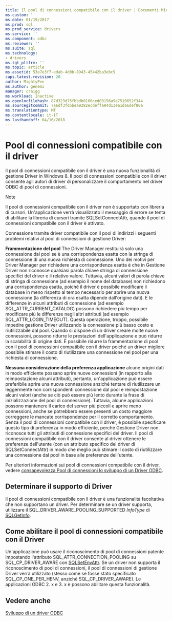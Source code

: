 ```yaml
---
title: Il pool di connessioni compatibile con il driver | Documenti Microsoft
ms.custom: ''
ms.date: 01/19/2017
ms.prod: sql
ms.prod_service: drivers
ms.service: ''
ms.component: odbc
ms.reviewer: ''
ms.suite: sql
ms.technology:
- drivers
ms.tgt_pltfrm: ''
ms.topic: article
ms.assetid: 53e7e3f7-edab-4d0b-8943-45442ba3ebc9
caps.latest.revision: 20
author: MightyPen
ms.author: genemi
manager: craigg
ms.workload: Inactive
ms.openlocfilehash: 87d323d75fbbdb0166ced03156a9e7510652f344
ms.sourcegitcommit: 7a6df3fd5bea9282ecdeffa94d13ea1da6def80a
ms.translationtype: MT
ms.contentlocale: it-IT
ms.lasthandoff: 04/16/2018
---
```

# <a name="driver-aware-connection-pooling"></a>Pool di connessioni compatibile con il driver
Il pool di connessioni compatibile con il driver è una nuova funzionalità di gestione Driver in Windows 8. Il pool di connessioni compatibile con il driver consente agli autori di driver di personalizzare il comportamento nel driver ODBC di pool di connessioni.  
  
> [!NOTE]  
>  Il pool di connessioni compatibile con il driver non è supportato con libreria di cursori. Un'applicazione verrà visualizzato il messaggio di errore se tenta di abilitare la libreria di cursori tramite SQLSetConnectAttr, quando il pool di connessioni compatibile con il driver è attivato.  
  
 Connessione tramite driver compatibile con il pool di indirizzi i seguenti problemi relativi al pool di connessioni di gestione Driver:  
  
 **Frammentazione del pool** The Driver Manager restituirà solo una connessione dal pool se è una corrispondenza esatta con la stringa di connessione di una nuova richiesta di connessione.  Uno dei motivi per Driver Manager per richiedere una corrispondenza esatta è che in Gestione Driver non riconosce qualsiasi parola chiave stringa di connessione specifici del driver e il relativo valore.  Tuttavia, alcuni valori di parola chiave di stringa di connessione (ad esempio il nome del database) non richiedono una corrispondenza esatta, poiché il driver è possibile modificare il database in meno rispetto al tempo necessario per aprire una nuova connessione (la differenza di ora esatta dipende dall'origine dati). E le differenze in alcuni attributi di connessione (ad esempio SQL_ATTR_CURRENT_CATALOG) possono richiedere più tempo per modificare più le differenze negli altri attributi (ad esempio SQL_ATTR_LOGIN_TIMEOUT). Questa operazione, troppo, possibile impedire gestione Driver utilizzando la connessione più basso costo e riutilizzabile dal pool. Quando si dispone di un driver creare molte nuove connessioni, possono ridurre le prestazioni dell'applicazione e può ridurre la scalabilità di origine dati. È possibile ridurre la frammentazione di pool con il pool di connessioni compatibile con il driver poiché un driver migliore possibile stimare il costo di riutilizzare una connessione nel pool per una richiesta di connessione.  
  
 **Nessuna considerazione della preferenza applicazione** alcune origini dati in modo efficiente possano aprire nuove connessioni (in rapporto alla reimpostazione alcuni attributi), pertanto, un'applicazione può essere preferibile aprire una nuova connessione anziché tentare di riutilizzare un leggermente non corrispondenti connessione dal pool e reimpostazione alcuni valori (anche se ciò può essere più lento durante la frase di inizializzazione del pool di connessione). Tuttavia, alcune applicazioni possono mantenere il carico del server più piccoli e aprire meno connessioni, anche se potrebbero essere presenti un costo maggiore correggere le mancate corrispondenze per il corretto comportamento. Senza il pool di connessioni compatibile con il driver, è possibile specificare questo tipo di preferenza in modo efficiente, perché Gestione Driver non riconosce tutti gli attributi di connessione specifici del driver. Il pool di connessioni compatibile con il driver consente al driver ottenere le preferenze dell'utente (con un attributo specifico del driver di SQLSetConnectAttr) in modo che meglio può stimare il costo di riutilizzare una connessione dal pool in base alle preferenze dell'utente.  
  
 Per ulteriori informazioni sui pool di connessioni compatibile con il driver, vedere [consapevolezza Pool di connessioni lo sviluppo di un Driver ODBC](../../../odbc/reference/develop-driver/developing-connection-pool-awareness-in-an-odbc-driver.md).  
  
## <a name="determining-driver-support"></a>Determinare il supporto di Driver  
 Il pool di connessioni compatibile con il driver è una funzionalità facoltativa che non supportano un driver. Per determinare se un driver supporta, utilizzare il SQL_DRIVER_AWARE_POOLING_SUPPORTED *InfoType* di [SQLGetInfo](../../../odbc/reference/syntax/sqlgetinfo-function.md).  
  
## <a name="how-to-enable-driver-aware-connection-pooling"></a>Come abilitare il pool di connessioni compatibile con il Driver  
 Un'applicazione può usare il riconoscimento di pool di connessioni patente impostando l'attributo SQL_ATTR_CONNECTION_POOLING su SQL_CP_DRIVER_AWARE con [SQLSetEnvAttr](../../../odbc/reference/syntax/sqlsetenvattr-function.md). Se un driver non supporta il riconoscimento di pool di connessioni, il pool di connessioni di gestione Driver verrà utilizzato (stesso come se fosse stato specificato SQL_CP_ONE_PER_HENV, anziché SQL_CP_DRIVER_AWARE). Le applicazioni ODBC 2. x e 3. x è possono abilitare questa funzionalità.  
  
## <a name="see-also"></a>Vedere anche  
 [Sviluppo di un driver ODBC](../../../odbc/reference/develop-driver/developing-an-odbc-driver.md)
